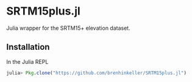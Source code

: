 # SRTM15plus.jl
Julia wrapper for the SRTM15+ elevation dataset. 

## Installation

In the Julia REPL
```Julia
julia> Pkg.clone("https://github.com/brenhinkeller/SRTM15plus.jl")
```

